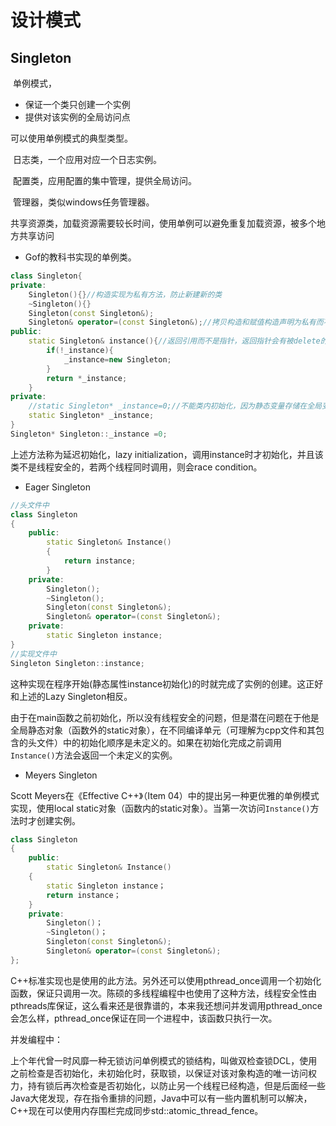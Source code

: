 # 设计模式

## Singleton

​	单例模式，

- 保证一个类只创建一个实例
- 提供对该实例的全局访问点

可以使用单例模式的典型类型。

​	日志类，一个应用对应一个日志实例。

​	配置类，应用配置的集中管理，提供全局访问。

​	管理器，类似windows任务管理器。

​	共享资源类，加载资源需要较长时间，使用单例可以避免重复加载资源，被多个地方共享访问

- Gof的教科书实现的单例类。

```C++
class Singleton{
private:
    Singleton(){}//构造实现为私有方法，防止新建新的类
    ~Singleton(){}
    Singleton(const Singleton&);
    Singleton& operator=(const Singleton&);//拷贝构造和赋值构造声明为私有而不实现，避免通过他们构造。
public:
    static Singleton& instance(){//返回引用而不是指针，返回指针会有被delete的风险。
        if(!_instance){
            _instance=new Singleton;
        }
        return *_instance;
    }
private:
    //static Singleton* _instance=0;//不能类内初始化，因为静态变量存储在全局变量区，不随对象的创建而创建，类内初始化是普通成员变量的，在对象构建的时候，顺便初始化
    static Singleton* _instance;
}
Singleton* Singleton::_instance =0;
```

上述方法称为延迟初始化，lazy initialization，调用instance时才初始化，并且该类不是线程安全的，若两个线程同时调用，则会race condition。

- Eager Singleton

```C++
//头文件中
class Singleton  
{
    public:
        static Singleton& Instance()
        {
            return instance;
        }
    private:
        Singleton();
        ~Singleton();
        Singleton(const Singleton&);
        Singleton& operator=(const Singleton&);
    private:
        static Singleton instance;
}
//实现文件中
Singleton Singleton::instance;  
```

​	这种实现在程序开始(静态属性instance初始化)的时就完成了实例的创建。这正好和上述的Lazy Singleton相反。

​	由于在main函数之前初始化，所以没有线程安全的问题，但是潜在问题在于他是全局静态对象（函数外的static对象），在不同编译单元（可理解为cpp文件和其包含的头文件）中的初始化顺序是未定义的。如果在初始化完成之前调用 `Instance()`方法会返回一个未定义的实例。

- Meyers Singleton

Scott Meyers在《Effective C++》（Item 04）中的提出另一种更优雅的单例模式实现，使用local static对象（函数内的static对象）。当第一次访问`Instance()`方法时才创建实例。

```C++
class Singleton  
{
    public:
        static Singleton& Instance()
    {
        static Singleton instance；
        return instance；
    }
    private:
        Singleton()；
        ~Singleton()；
        Singleton(const Singleton&);
        Singleton& operator=(const Singleton&);
};
```

​	C++标准实现也是使用的此方法。另外还可以使用pthread_once调用一个初始化函数，保证只调用一次。陈硕的多线程编程中也使用了这种方法，线程安全性由pthreads库保证，这么看来还是很靠谱的，本来我还想问并发调用pthread_once会怎么样，pthread_once保证在同一个进程中，该函数只执行一次。

并发编程中：

​	上个年代曾一时风靡一种无锁访问单例模式的锁结构，叫做双检查锁DCL，使用之前检查是否初始化，未初始化时，获取锁，以保证对该对象构造的唯一访问权力，持有锁后再次检查是否初始化，以防止另一个线程已经构造，但是后面经一些Java大佬发现，存在指令重排的问题，Java中可以有一些内置机制可以解决，C++现在可以使用内存围栏完成同步std::atomic_thread_fence。